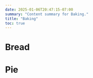 ```yaml
---
date: 2025-01-06T20:47:15-07:00
summary: "Content summary for Baking."
title: "Baking"
toc: true
---
```


# Bread

# Pie
